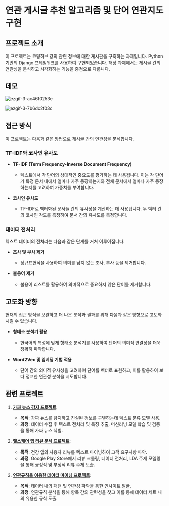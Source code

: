 # 연관 게시글 추천 알고리즘 및 단어 연관지도 구현
## 프로젝트 소개
이 프로젝트는 코딩허브 강의 관련 정보에 대한 게시판을 구축하는 과제입니다. Python 기반의 Django 프레임워크를 사용하여 구현되었습니다. 해당 과제에서는 게시글 간의 연관성을 분석하고 시각화하는 기능을 중점으로 다룹니다.

## 데모 
![ezgif-3-ac46f0253e](https://github.com/sungbinlee/S.B.Lee-WikiPage/assets/52542229/6c03e4bb-874f-42c5-bdd6-672f19a24e08)

![ezgif-3-7b6dc2f03c](https://github.com/sungbinlee/S.B.Lee-WikiPage/assets/52542229/8c4d6d4d-94ec-4d80-9990-589da2aef4bf)

## 접근 방식

이 프로젝트는 다음과 같은 방법으로 게시글 간의 연관성을 분석합니다.

### TF-IDF와 코사인 유사도

- **TF-IDF (Term Frequency-Inverse Document Frequency)**
  - 텍스트에서 각 단어의 상대적인 중요도를 평가하는 데 사용됩니다. 이는 각 단어가 특정 문서 내에서 얼마나 자주 등장하는지와 전체 문서에서 얼마나 자주 등장하는지를 고려하여 가중치를 부여합니다.
  
- **코사인 유사도**
  - TF-IDF로 벡터화된 문서들 간의 유사성을 계산하는 데 사용됩니다. 두 벡터 간의 코사인 각도를 측정하여 문서 간의 유사도를 측정합니다.

### 데이터 전처리

텍스트 데이터의 전처리는 다음과 같은 단계를 거쳐 이루어집니다.

- **조사 및 부사 제거**
  - 정규표현식을 사용하여 의미를 담지 않는 조사, 부사 등을 제거합니다.
  
- **불용어 제거**
  - 불용어 리스트를 활용하여 의미적으로 중요하지 않은 단어를 제거합니다.

## 고도화 방향

현재의 접근 방식을 보완하고 더 나은 분석과 결과를 위해 다음과 같은 방향으로 고도화 시킬 수 있습니다.

- **형태소 분석기 활용**
  - 한국어의 특성에 맞게 형태소 분석기를 사용하여 단어의 의미적 연결성을 더욱 정확히 파악합니다.

- **Word2Vec 및 임베딩 기법 적용**
  - 단어 간의 의미적 유사성을 고려하여 단어를 벡터로 표현하고, 이를 활용하여 보다 정교한 연관성 분석을 시도합니다.

## 관련 프로젝트

1. [**가짜 뉴스 감지 프로젝트**](https://sungbinlee.github.io/artificial%20intelligence/how-to-detect-fake-news/ ):
   - **목적**: 가짜 뉴스를 탐지하고 진실된 정보를 구별하는데 텍스트 분류 모델 사용.
   - **과정**: 데이터 수집 후 텍스트 전처리 및 특징 추출, 머신러닝 모델 학습 및 검증을 통해 가짜 뉴스 식별.

3. [**헬스케어 앱 리뷰 분석 프로젝트**](https://sungbinlee.github.io/artificial%20intelligence/mobile-app-review-insights-through-lda-topic-modeling/):
   - **목적**: 건강 앱의 사용자 리뷰를 텍스트 마이닝하여 고객 요구사항 파악.
   - **과정**: Google Play Store에서 리뷰 크롤링, 데이터 전처리, LDA 주제 모델링을 통해 긍정적 및 부정적 리뷰 주제 도출.

4. [**연관규칙을 이용한 데이터 마이닝 프로젝트**](https://sungbinlee.github.io/artificial%20intelligence/association-rule-mining/):
   - **목적**: 데이터 내의 패턴 및 연관성 파악을 통한 인사이트 발굴.
   - **과정**: 연관규칙 분석을 통해 항목 간의 관련성을 찾고 이를 통해 데이터 세트 내의 유용한 규칙 도출.
